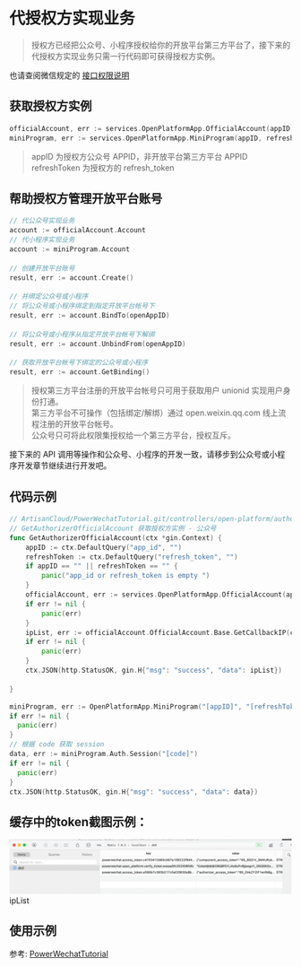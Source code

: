 # 代授权方实现业务

> 授权方已经把公众号、小程序授权给你的开放平台第三方平台了，接下来的代授权方实现业务只需一行代码即可获得授权方实例。

也请查阅微信规定的 [接口权限说明](https://developers.weixin.qq.com/doc/offiaccount/Getting_Started/Explanation_of_interface_privileges.html)

## 获取授权方实例

``` go
officialAccount, err := services.OpenPlatformApp.OfficialAccount(appID, refreshToken, nil)
miniProgram, err := services.OpenPlatformApp.MiniProgram(appID, refreshToken, nil)
```

> appID 为授权方公众号 APPID，非开放平台第三方平台 APPID  
> refreshToken 为授权方的 refresh_token

## 帮助授权方管理开放平台账号 

``` go
// 代公众号实现业务
account := officialAccount.Account
// 代小程序实现业务
account := miniProgram.Account

// 创建开放平台账号
result, err := account.Create()

// 并绑定公众号或小程序
// 将公众号或小程序绑定到指定开放平台帐号下
result, err := account.BindTo(openAppID)

// 将公众号或小程序从指定开放平台帐号下解绑
result, err := account.UnbindFrom(openAppID)

// 获取开放平台帐号下绑定的公众号或小程序
result, err := account.GetBinding()

```
> 授权第三方平台注册的开放平台帐号只可用于获取用户 unionid 实现用户身份打通。  
> 第三方平台不可操作（包括绑定/解绑）通过 open.weixin.qq.com 线上流程注册的开放平台帐号。  
> 公众号只可将此权限集授权给一个第三方平台，授权互斥。


接下来的 API 调用等操作和公众号、小程序的开发一致，请移步到公众号或小程序开发章节继续进行开发吧。

## 代码示例

```go
// ArtisanCloud/PowerWechatTutorial.git/controllers/open-platform/authorizer-delegate.go
// GetAuthorizerOfficialAccount 获取授权方实例 - 公众号
func GetAuthorizerOfficialAccount(ctx *gin.Context) {
	appID := ctx.DefaultQuery("app_id", "")
	refreshToken := ctx.DefaultQuery("refresh_token", "")
	if appID == "" || refreshToken == "" {
		panic("app_id or refresh_token is empty ")
	}
	officialAccount, err := services.OpenPlatformApp.OfficialAccount(appID, refreshToken, nil)
	if err != nil {
		panic(err)
	}
	ipList, err := officialAccount.OfficialAccount.Base.GetCallbackIP(ctx)
	if err != nil {
		panic(err)
	}
	ctx.JSON(http.StatusOK, gin.H{"msg": "success", "data": ipList})

}
```

``` go
miniProgram, err := OpenPlatformApp.MiniProgram("[appID]", "[refreshToken]", nil)
if err != nil {
  panic(err)
}
// 根据 code 获取 session
data, err := miniProgram.Auth.Session("[code]")
if err != nil {
  panic(err)
}
ctx.JSON(http.StatusOK, gin.H{"msg": "success", "data": data})
```


## 缓存中的token截图示例：

![img.png](images/token.png)ipList

## 使用示例

参考: [PowerWechatTutorial](https://github.com/ArtisanCloud/PowerWechatTutorial/blob/master/controllers/open-platform/authorizer-delegate.go)
